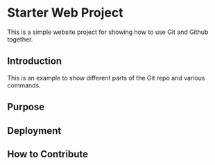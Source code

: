 # Starter Web Project

This is a simple website project for showing how to use Git and Github together.

## Introduction

This is an example to show different parts of the Git repo and various commands.

## Purpose

## Deployment

## How to Contribute